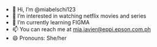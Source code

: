 - 👋 Hi, I’m @miabelschi123
- 👀 I’m interested in watching netflix movies and series
- 🌱 I’m currently learning FIGMA
- 📫 You can reach me at mia.javier@eppi.epson.com.ph
- 😄 Pronouns: She/her

<!---
miabelschi123/miabelschi123 is a ✨ special ✨ repository because its `README.md` (this file) appears on your GitHub profile.
You can click the Preview link to take a look at your changes.
--->
